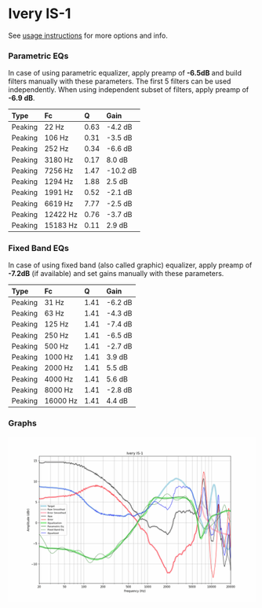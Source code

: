 # Ivery IS-1
See [usage instructions](https://github.com/jaakkopasanen/AutoEq#usage) for more options and info.

### Parametric EQs
In case of using parametric equalizer, apply preamp of **-6.5dB** and build filters manually
with these parameters. The first 5 filters can be used independently.
When using independent subset of filters, apply preamp of **-6.9 dB**.

| Type    | Fc       |    Q | Gain     |
|:--------|:---------|:-----|:---------|
| Peaking | 22 Hz    | 0.63 | -4.2 dB  |
| Peaking | 106 Hz   | 0.31 | -3.5 dB  |
| Peaking | 252 Hz   | 0.34 | -6.6 dB  |
| Peaking | 3180 Hz  | 0.17 | 8.0 dB   |
| Peaking | 7256 Hz  | 1.47 | -10.2 dB |
| Peaking | 1294 Hz  | 1.88 | 2.5 dB   |
| Peaking | 1991 Hz  | 0.52 | -2.1 dB  |
| Peaking | 6619 Hz  | 7.77 | -2.5 dB  |
| Peaking | 12422 Hz | 0.76 | -3.7 dB  |
| Peaking | 15183 Hz | 0.11 | 2.9 dB   |

### Fixed Band EQs
In case of using fixed band (also called graphic) equalizer, apply preamp of **-7.2dB**
(if available) and set gains manually with these parameters.

| Type    | Fc       |    Q | Gain    |
|:--------|:---------|:-----|:--------|
| Peaking | 31 Hz    | 1.41 | -6.2 dB |
| Peaking | 63 Hz    | 1.41 | -4.3 dB |
| Peaking | 125 Hz   | 1.41 | -7.4 dB |
| Peaking | 250 Hz   | 1.41 | -6.5 dB |
| Peaking | 500 Hz   | 1.41 | -2.7 dB |
| Peaking | 1000 Hz  | 1.41 | 3.9 dB  |
| Peaking | 2000 Hz  | 1.41 | 5.5 dB  |
| Peaking | 4000 Hz  | 1.41 | 5.6 dB  |
| Peaking | 8000 Hz  | 1.41 | -2.8 dB |
| Peaking | 16000 Hz | 1.41 | 4.4 dB  |

### Graphs
![](./Ivery%20IS-1.png)